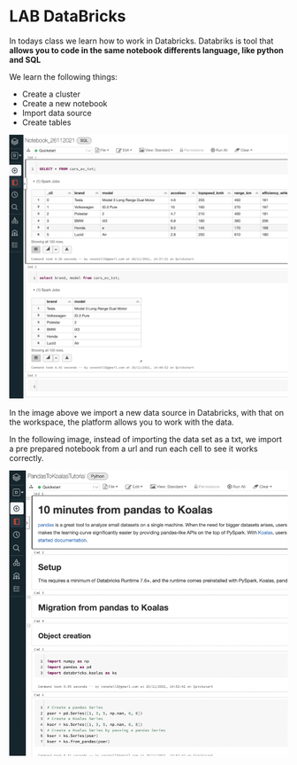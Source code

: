 # LAB DataBricks

In todays class we learn how to work in Databricks. Databriks is tool that **allows you to code in the same notebook differents language, like python and SQL**

We learn the following things:
- Create a cluster
- Create a new notebook
- Import data source
- Create tables

![](https://github.com/vonate5/class_LABS/blob/main/Semana%206/25112021/databricks_2.png)

In the image above we import a new data source in Databricks, with that on the workspace, the platform allows you to work with the data.

In the following image, instead of importing the data set as a txt, we import a pre prepared notebook from a url and run each cell to see it works correctly.

![](https://github.com/vonate5/class_LABS/blob/main/Semana%206/25112021/databricks_3.png)



